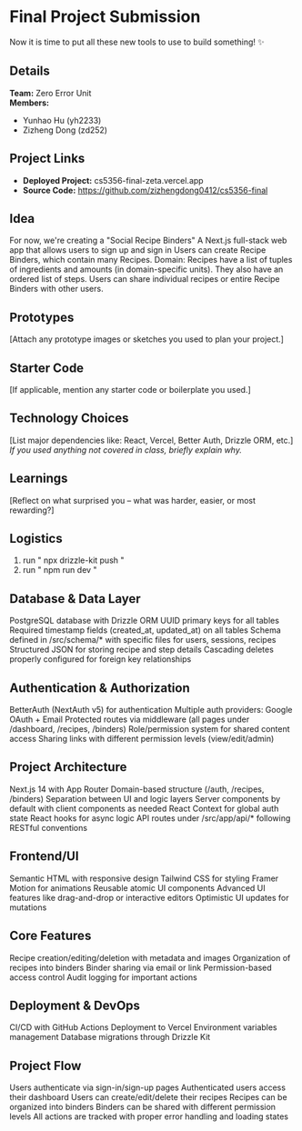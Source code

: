 # Final Project Submission

Now it is time to put all these new tools to use to build something! ✨

## Details

**Team:** Zero Error Unit  
**Members:**  
- Yunhao Hu (yh2233)  
- Zizheng Dong (zd252)

## Project Links

- **Deployed Project:** cs5356-final-zeta.vercel.app
- **Source Code:** https://github.com/zizhengdong0412/cs5356-final

## Idea  
For now, we're creating a "Social Recipe Binders"
A Next.js full-stack web app that allows users to sign up and sign in
Users can create Recipe Binders, which contain many Recipes.
Domain: Recipes have a list of tuples of ingredients and amounts (in domain-specific units). They also have an ordered list of steps.
Users can share individual recipes or entire Recipe Binders with other users.

## Prototypes  
[Attach any prototype images or sketches you used to plan your project.]

## Starter Code  
[If applicable, mention any starter code or boilerplate you used.]

## Technology Choices  
[List major dependencies like: React, Vercel, Better Auth, Drizzle ORM, etc.]  
*If you used anything not covered in class, briefly explain why.*

## Learnings  
[Reflect on what surprised you – what was harder, easier, or most rewarding?]
## Logistics

1. run " npx drizzle-kit push "
2. run " npm run dev "

## Database & Data Layer

PostgreSQL database with Drizzle ORM
UUID primary keys for all tables
Required timestamp fields (created_at, updated_at) on all tables
Schema defined in /src/schema/* with specific files for users, sessions, recipes
Structured JSON for storing recipe and step details
Cascading deletes properly configured for foreign key relationships

## Authentication & Authorization
BetterAuth (NextAuth v5) for authentication
Multiple auth providers: Google OAuth + Email
Protected routes via middleware (all pages under /dashboard, /recipes, /binders)
Role/permission system for shared content access
Sharing links with different permission levels (view/edit/admin)

## Project Architecture
Next.js 14 with App Router
Domain-based structure (/auth, /recipes, /binders)
Separation between UI and logic layers
Server components by default with client components as needed
React Context for global auth state
React hooks for async logic
API routes under /src/app/api/* following RESTful conventions

## Frontend/UI
Semantic HTML with responsive design
Tailwind CSS for styling
Framer Motion for animations
Reusable atomic UI components
Advanced UI features like drag-and-drop or interactive editors
Optimistic UI updates for mutations

## Core Features
Recipe creation/editing/deletion with metadata and images
Organization of recipes into binders
Binder sharing via email or link
Permission-based access control
Audit logging for important actions

## Deployment & DevOps
CI/CD with GitHub Actions
Deployment to Vercel
Environment variables management
Database migrations through Drizzle Kit

## Project Flow
Users authenticate via sign-in/sign-up pages
Authenticated users access their dashboard
Users can create/edit/delete their recipes
Recipes can be organized into binders
Binders can be shared with different permission levels
All actions are tracked with proper error handling and loading states


